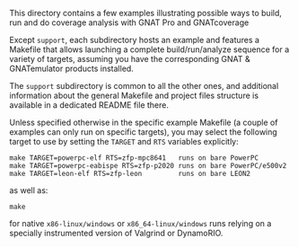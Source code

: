 This directory contains a few examples illustrating possible ways to build, run
and do coverage analysis with GNAT Pro and GNATcoverage

Except `support`, each subdirectory hosts an example and features a Makefile
that allows launching a complete build/run/analyze sequence for a variety of
targets, assuming you have the corresponding GNAT & GNATemulator products
installed.

The `support` subdirectory is common to all the other ones, and additional
information about the general Makefile and project files structure is available
in a dedicated README file there.

Unless specified otherwise in the specific example Makefile (a couple of
examples can only run on specific targets), you may select the following target
to use by setting the `TARGET` and `RTS` variables explicitly:

```shell
make TARGET=powerpc-elf RTS=zfp-mpc8641   runs on bare PowerPC
make TARGET=powerpc-eabispe RTS=zfp-p2020 runs on bare PowerPC/e500v2
make TARGET=leon-elf RTS=zfp-leon         runs on bare LEON2
```

as well as:

```shell
make
```

for native `x86-linux/windows` or `x86_64-linux/windows` runs relying on a
specially instrumented version of Valgrind or DynamoRIO.
